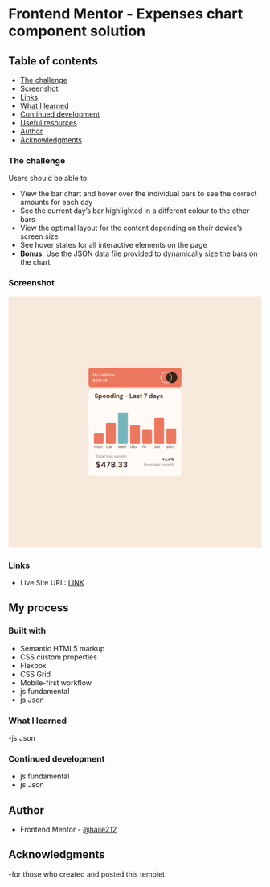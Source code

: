 # Frontend Mentor - Expenses chart component solution

## Table of contents

  - [The challenge](#the-challenge)
  - [Screenshot](#screenshot)
  - [Links](#links)
  - [What I learned](#what-i-learned)
  - [Continued development](#continued-development)
  - [Useful resources](#useful-resources)
- [Author](#author)
- [Acknowledgments](#acknowledgments)


### The challenge

Users should be able to:

- View the bar chart and hover over the individual bars to see the correct amounts for each day
- See the current day’s bar highlighted in a different colour to the other bars
- View the optimal layout for the content depending on their device’s screen size
- See hover states for all interactive elements on the page
- **Bonus**: Use the JSON data file provided to dynamically size the bars on the chart

### Screenshot

![](./screenshot/desktop.jpg)

### Links

- Live Site URL: [LINK](https://expenses-chart-component-main01.netlify.app/)

## My process

### Built with

- Semantic HTML5 markup
- CSS custom properties
- Flexbox
- CSS Grid
- Mobile-first workflow
- js fundamental
- js Json


### What I learned

-js Json

### Continued development

- js fundamental
- js Json


## Author


- Frontend Mentor - [@haile212](https://www.frontendmentor.io/profile/haile212)


## Acknowledgments

-for those who created and posted this templet
